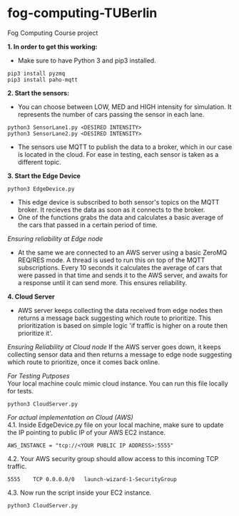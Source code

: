 # fog-computing-TUBerlin
Fog Computing Course project


**1. In order to get this working:**

- Make sure to have Python 3 and pip3 installed.
```
pip3 install pyzmq
pip3 install paho-mqtt
```
**2. Start the sensors:**

- You can choose between LOW, MED and HIGH intensity for simulation.  It represents the number of cars passing the sensor in each lane.
```
python3 SensorLane1.py <DESIRED INTENSITY>
python3 SensorLane2.py <DESIRED INTENSITY>
```
- The sensors use MQTT to publish the data to a broker, which in our case is located in the cloud. For ease in testing, each sensor is taken as a different topic.

**3. Start the Edge Device**
```
python3 EdgeDevice.py
```
- This edge device is subscribed to both sensor's topics on the MQTT broker. It recieves the data as soon as it connects to the broker.
- One of the functions grabs the data and calculates a basic average of the cars that passed in a certain period of time. 

*Ensuring reliability at Edge node*
- At the same we are connected to an AWS server using a basic ZeroMQ REQ/RES mode. A thread is used to run this on top of the MQTT subscriptions. Every 10 seconds it calculates the average of cars that were passed in that time and sends it to the AWS server, and awaits for a response until it can send more. This ensures reliability.

**4. Cloud Server**

- AWS server keeps collecting the data received from edge nodes then returns a message back suggesting which route to prioritize. This prioritization is based on simple logic 'if traffic is higher on a route then prioritize it'.

*Ensuring Reliability at Cloud node*
If the AWS server goes down, it keeps collecting sensor data and then returns a message to edge node suggesting which route to prioritize, once it comes back online.

*For Testing Putposes*
<br />
Your local machine coulc mimic cloud instance. You can run this file locally for tests.
```
python3 CloudServer.py
```

*For actual implementation on Cloud (AWS)*
<br />
4.1. Inside EdgeDevice.py file on your local machine, make sure to update the IP pointing to public IP of your AWS EC2 instance.
```
AWS_INSTANCE = "tcp://<YOUR PUBLIC IP ADDRESS>:5555"
```
4.2. Your AWS security group should allow access to this incoming TCP traffic.
```
5555	TCP	0.0.0.0/0	launch-wizard-1-SecurityGroup
```
4.3. Now run the script inside your EC2 instance.
```
python3 CloudServer.py
```
